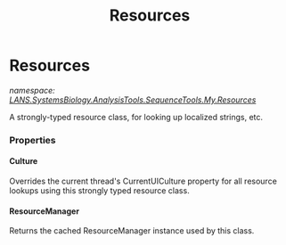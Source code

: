 ﻿---
title: Resources
---

# Resources
_namespace: [LANS.SystemsBiology.AnalysisTools.SequenceTools.My.Resources](N-LANS.SystemsBiology.AnalysisTools.SequenceTools.My.Resources.html)_

A strongly-typed resource class, for looking up localized strings, etc.



### Properties

#### Culture
Overrides the current thread's CurrentUICulture property for all
 resource lookups using this strongly typed resource class.
#### ResourceManager
Returns the cached ResourceManager instance used by this class.

